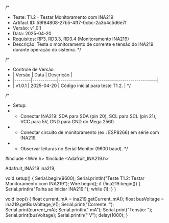 /*
 * Teste: T1.2 - Testar Monitoramento com INA219
 * Artifact ID: 59f84808-27b5-4ff7-0cbc-2a3b4c5d6e7f
 * Versão: v1.0.1
 * Data: 2025-04-20
 * Requisitos: RP3, RD3.3, RD3.4 (Monitoramento INA219)
 * Descrição: Testa o monitoramento de corrente e tensão do INA219 durante operação do sistema.
 */

/*
 * Controle de Versão
 * | Versão | Data       | Descrição                                      |
 * |--------|------------|------------------------------------------------|
 * | v1.0.1 | 2025-04-20 | Código inicial para teste T1.2.                |
 */

/*
 * Setup:
 * - Conectar INA219: SDA para SDA (pin 20), SCL para SCL (pin 21), VCC para 5V, GND para GND do Mega 2560.
 * - Conectar circuito de monitoramento (ex.: ESP8266) em série com INA219.
 * - Observar leituras no Serial Monitor (9600 baud).
 */

#include <Wire.h>
#include <Adafruit_INA219.h>

Adafruit_INA219 ina219;

void setup() {
  Serial.begin(9600);
  Serial.println("Teste T1.2: Testar Monitoramento com INA219");
  Wire.begin();
  if (!ina219.begin()) {
    Serial.println("Falha ao iniciar INA219!");
    while (1);
  }
}

void loop() {
  float current_mA = ina219.getCurrent_mA();
  float busVoltage = ina219.getBusVoltage_V();
  Serial.print("Corrente: ");
  Serial.print(current_mA);
  Serial.println(" mA");
  Serial.print("Tensão: ");
  Serial.print(busVoltage);
  Serial.println(" V");
  delay(1000);
}